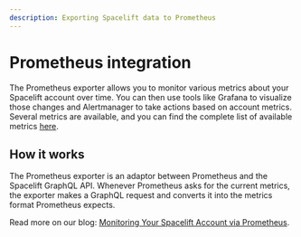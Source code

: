 ```yaml
---
description: Exporting Spacelift data to Prometheus
---
```


# Prometheus integration

The Prometheus exporter allows you to monitor various metrics about your Spacelift account over time. You can then use tools like Grafana to visualize those changes and Alertmanager to take actions based on account metrics. Several metrics are available, and you can find the complete list of available metrics [here](https://github.com/spacelift-io/prometheus-exporter#available-metrics).

## How it works

The Prometheus exporter is an adaptor between Prometheus and the Spacelift GraphQL API. Whenever Prometheus asks for the current metrics, the exporter makes a GraphQL request and converts it into the metrics format Prometheus expects.

Read more on our blog: [Monitoring Your Spacelift Account via Prometheus](https://spacelift.io/blog/prometheus-exporter-for-spacelift).
